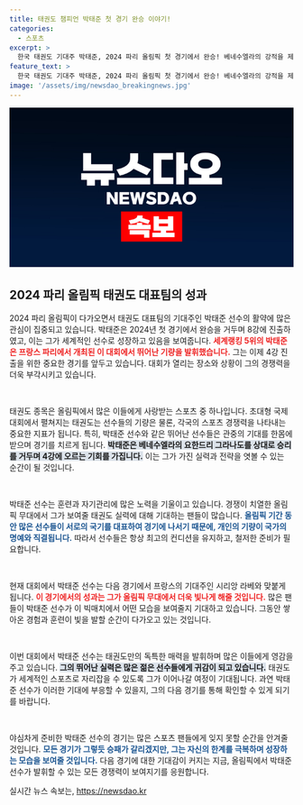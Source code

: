 ```yaml
---
title: 태권도 챔피언 박태준 첫 경기 완승 이야기!
categories:
  - 스포츠
excerpt: >
  한국 태권도 기대주 박태준, 2024 파리 올림픽 첫 경기에서 완승! 베네수엘라의 강적을 제압하고 8강 진출, 오늘 밤 프랑스의 시리앙 라베와 4강행을 놓고 격돌합니다. 태권도의 전율을 함께 느껴보세요!
feature_text: >
  한국 태권도 기대주 박태준, 2024 파리 올림픽 첫 경기에서 완승! 베네수엘라의 강적을 제압하고 8강 진출, 오늘 밤 프랑스의 시리앙 라베와 4강행을 놓고 격돌합니다. 태권도의 전율을 함께 느껴보세요!
image: '/assets/img/newsdao_breakingnews.jpg'
---
```


<p><img src="/assets/img/newsdao_breakingnews.jpg" alt="cryptoinkorea 속보" /></p>

<h2 data-ke-size="size26">2024 파리 올림픽 태권도 대표팀의 성과</h2>

<p data-ke-size="size16">2024 파리 올림픽이 다가오면서 태권도 대표팀의 기대주인 박태준 선수의 활약에 많은 관심이 집중되고 있습니다. 박태준은 2024년 첫 경기에서 완승을 거두며 8강에 진출하였고, 이는 그가 세계적인 선수로 성장하고 있음을 보여줍니다. <b><span style="color: #ee2323;">세계랭킹 5위의 박태준은 프랑스 파리에서 개최된 이 대회에서 뛰어난 기량을 발휘했습니다.</span></b> 그는 이제 4강 진출을 위한 중요한 경기를 앞두고 있습니다. 대회가 열리는 장소와 상황이 그의 경쟁력을 더욱 부각시키고 있습니다.</p>

<p data-ke-size="size16">&nbsp;</p>

<p>태권도 종목은 올림픽에서 많은 이들에게 사랑받는 스포츠 중 하나입니다. 초대형 국제 대회에서 펼쳐지는 태권도는 선수들의 기량은 물론, 각국의 스포츠 경쟁력을 나타내는 중요한 지표가 됩니다. 특히, 박태준 선수와 같은 뛰어난 선수들은 관중의 기대를 한몸에 받으며 경기를 치르게 됩니다. <b><span style="background-color: #21538527;">박태준은 베네수엘라의 요한드리 그라나도를 상대로 승리를 거두며 4강에 오르는 기회를 가집니다.</span></b> 이는 그가 가진 실력과 전략을 엿볼 수 있는 순간이 될 것입니다. </p>

<p data-ke-size="size16">&nbsp;</p>

<p>박태준 선수는 훈련과 자기관리에 많은 노력을 기울이고 있습니다. 경쟁이 치열한 올림픽 무대에서 그가 보여줄 태권도 실력에 대해 기대하는 팬들이 많습니다. <b><span style="color: #1a5490;">올림픽 기간 동안 많은 선수들이 서로의 국기를 대표하여 경기에 나서기 때문에, 개인의 기량이 국가의 명예와 직결됩니다.</span></b> 따라서 선수들은 항상 최고의 컨디션을 유지하고, 철저한 준비가 필요합니다.</p>

<p data-ke-size="size16">&nbsp;</p>

<p>현재 대회에서 박태준 선수는 다음 경기에서 프랑스의 기대주인 시리앙 라베와 맞붙게 됩니다. <b><span style="color: #ee2323;">이 경기에서의 성과는 그가 올림픽 무대에서 더욱 빛나게 해줄 것입니다.</span></b> 많은 팬들이 박태준 선수가 이 빅매치에서 어떤 모습을 보여줄지 기대하고 있습니다. 그동안 쌓아온 경험과 훈련이 빛을 발할 순간이 다가오고 있는 것입니다.</p>

<p data-ke-size="size16">&nbsp;</p>

<p>이번 대회에서 박태준 선수는 태권도만의 독특한 매력을 발휘하며 많은 이들에게 영감을 주고 있습니다. <b><span style="background-color: #21538527;">그의 뛰어난 실력은 많은 젊은 선수들에게 귀감이 되고 있습니다.</span></b> 태권도가 세계적인 스포츠로 자리잡을 수 있도록 그가 이어나갈 여정이 기대됩니다. 과연 박태준 선수가 이러한 기대에 부응할 수 있을지, 그의 다음 경기를 통해 확인할 수 있게 되기를 바랍니다.</p>

<p data-ke-size="size16">&nbsp;</p>

<p>야심차게 준비한 박태준 선수의 경기는 많은 스포츠 팬들에게 잊지 못할 순간을 안겨줄 것입니다. <b><span style="color: #1a5490;">모든 경기가 그렇듯 승패가 갈리겠지만, 그는 자신의 한계를 극복하며 성장하는 모습을 보여줄 것입니다.</span></b> 다음 경기에 대한 기대감이 커지는 지금, 올림픽에서 박태준 선수가 발휘할 수 있는 모든 경쟁력이 보여지기를 응원합니다.</p>
실시간 뉴스 속보는, <a href="https://newsdao.kr" rel="dofollow">https://newsdao.kr</a>


